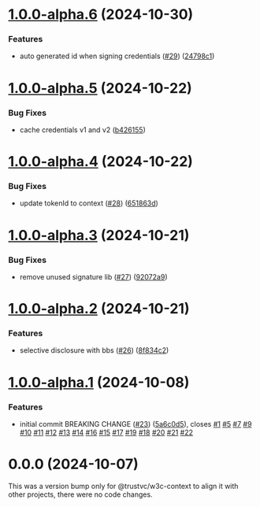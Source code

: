 # [1.0.0-alpha.6](https://github.com/TrustVC/w3c/compare/@trustvc/w3c-context@1.0.0-alpha.5...@trustvc/w3c-context@1.0.0-alpha.6) (2024-10-30)


### Features

* auto generated id when signing credentials ([#29](https://github.com/TrustVC/w3c/issues/29)) ([24798c1](https://github.com/TrustVC/w3c/commit/24798c1b1aa009f928792e5cde446f54fedc41e2))

# [1.0.0-alpha.5](https://github.com/TrustVC/w3c/compare/@trustvc/w3c-context@1.0.0-alpha.4...@trustvc/w3c-context@1.0.0-alpha.5) (2024-10-22)


### Bug Fixes

* cache credentials v1 and v2 ([b426155](https://github.com/TrustVC/w3c/commit/b426155b3b9d0ecebfd9ec2fd0a51cb724038b46))

# [1.0.0-alpha.4](https://github.com/TrustVC/w3c/compare/@trustvc/w3c-context@1.0.0-alpha.3...@trustvc/w3c-context@1.0.0-alpha.4) (2024-10-22)


### Bug Fixes

* update tokenId to context ([#28](https://github.com/TrustVC/w3c/issues/28)) ([651863d](https://github.com/TrustVC/w3c/commit/651863d686174b7d527bb8eab1f5833807db7db5))

# [1.0.0-alpha.3](https://github.com/TrustVC/w3c/compare/@trustvc/w3c-context@1.0.0-alpha.2...@trustvc/w3c-context@1.0.0-alpha.3) (2024-10-21)


### Bug Fixes

* remove unused signature lib ([#27](https://github.com/TrustVC/w3c/issues/27)) ([92072a9](https://github.com/TrustVC/w3c/commit/92072a999b8e003666833ecc7090b9388d6550c6))

# [1.0.0-alpha.2](https://github.com/TrustVC/w3c/compare/@trustvc/w3c-context@1.0.0-alpha.1...@trustvc/w3c-context@1.0.0-alpha.2) (2024-10-21)


### Features

* selective disclosure with bbs ([#26](https://github.com/TrustVC/w3c/issues/26)) ([8f834c2](https://github.com/TrustVC/w3c/commit/8f834c28ee3151ce20c8e0265ff8c73beae8cfd3))

# [1.0.0-alpha.1](https://github.com/TrustVC/w3c/compare/@trustvc/w3c-context@0.0.0...@trustvc/w3c-context@1.0.0-alpha.1) (2024-10-08)


### Features

* initial commit BREAKING CHANGE ([#23](https://github.com/TrustVC/w3c/issues/23)) ([5a6c0d5](https://github.com/TrustVC/w3c/commit/5a6c0d5fd2e0733803fa669d85faf8c6aa4410ad)), closes [#1](https://github.com/TrustVC/w3c/issues/1) [#5](https://github.com/TrustVC/w3c/issues/5) [#7](https://github.com/TrustVC/w3c/issues/7) [#9](https://github.com/TrustVC/w3c/issues/9) [#10](https://github.com/TrustVC/w3c/issues/10) [#11](https://github.com/TrustVC/w3c/issues/11) [#12](https://github.com/TrustVC/w3c/issues/12) [#13](https://github.com/TrustVC/w3c/issues/13) [#14](https://github.com/TrustVC/w3c/issues/14) [#16](https://github.com/TrustVC/w3c/issues/16) [#15](https://github.com/TrustVC/w3c/issues/15) [#17](https://github.com/TrustVC/w3c/issues/17) [#19](https://github.com/TrustVC/w3c/issues/19) [#18](https://github.com/TrustVC/w3c/issues/18) [#20](https://github.com/TrustVC/w3c/issues/20) [#21](https://github.com/TrustVC/w3c/issues/21) [#22](https://github.com/TrustVC/w3c/issues/22)

# 0.0.0 (2024-10-07)

This was a version bump only for @trustvc/w3c-context to align it with other projects, there were no code changes.
